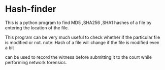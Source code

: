 # Hash-finder
This is a python program to find MD5 ,SHA256 ,SHA1 hashes of a file by entering the location of the file. 

This program can be very much useful to check whether if the particular file is modified or not.
note: Hash of a file will change if the file is modified even a bit

can be used to record the witness before submitting it to the court while performing network forensics.

